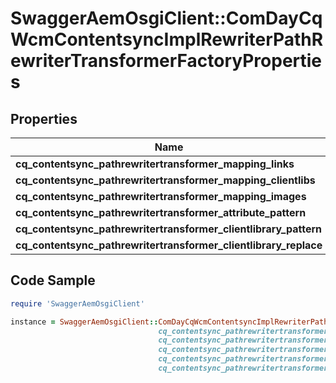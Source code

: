 # SwaggerAemOsgiClient::ComDayCqWcmContentsyncImplRewriterPathRewriterTransformerFactoryProperties

## Properties

Name | Type | Description | Notes
------------ | ------------- | ------------- | -------------
**cq_contentsync_pathrewritertransformer_mapping_links** | [**ConfigNodePropertyArray**](ConfigNodePropertyArray.md) |  | [optional] 
**cq_contentsync_pathrewritertransformer_mapping_clientlibs** | [**ConfigNodePropertyArray**](ConfigNodePropertyArray.md) |  | [optional] 
**cq_contentsync_pathrewritertransformer_mapping_images** | [**ConfigNodePropertyArray**](ConfigNodePropertyArray.md) |  | [optional] 
**cq_contentsync_pathrewritertransformer_attribute_pattern** | [**ConfigNodePropertyString**](ConfigNodePropertyString.md) |  | [optional] 
**cq_contentsync_pathrewritertransformer_clientlibrary_pattern** | [**ConfigNodePropertyString**](ConfigNodePropertyString.md) |  | [optional] 
**cq_contentsync_pathrewritertransformer_clientlibrary_replace** | [**ConfigNodePropertyString**](ConfigNodePropertyString.md) |  | [optional] 

## Code Sample

```ruby
require 'SwaggerAemOsgiClient'

instance = SwaggerAemOsgiClient::ComDayCqWcmContentsyncImplRewriterPathRewriterTransformerFactoryProperties.new(cq_contentsync_pathrewritertransformer_mapping_links: null,
                                 cq_contentsync_pathrewritertransformer_mapping_clientlibs: null,
                                 cq_contentsync_pathrewritertransformer_mapping_images: null,
                                 cq_contentsync_pathrewritertransformer_attribute_pattern: null,
                                 cq_contentsync_pathrewritertransformer_clientlibrary_pattern: null,
                                 cq_contentsync_pathrewritertransformer_clientlibrary_replace: null)
```



